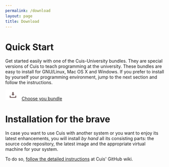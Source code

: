 ```yaml
---
permalink: /download
layout: page
title: Download
---
```


# Quick Start

Get started easily with one of the Cuis-University bundles. They are
special versions of Cuis to teach programming at the university. These
bundles are easy to install for GNU/Linux, Mac OS X and Windows.  If
you prefer to install by yourself your programming environment, jump to
the next section and follow the instructions.

<a href="https://github.com/Cuis-University/Cuis-University/releases/latest"><img src="./assets/imgs/download.png"></a> <a href="https://github.com/Cuis-University/Cuis-University/releases/latest">Choose you bundle</a>



# Installation for the brave

In case you want to use Cuis with another system or you want to enjoy
its latest enhancements, you will install <em>by hand</em> all its
consisting parts: the source code repository, the latest image and the
appropriate virtual machine for your system.

To do so, <a
href="https://github.com/Cuis-Smalltalk/Cuis-Smalltalk-Dev#setting-up-cuis-in-your-machine">follow
the detailed instructions</a> at Cuis' GitHub wiki.
